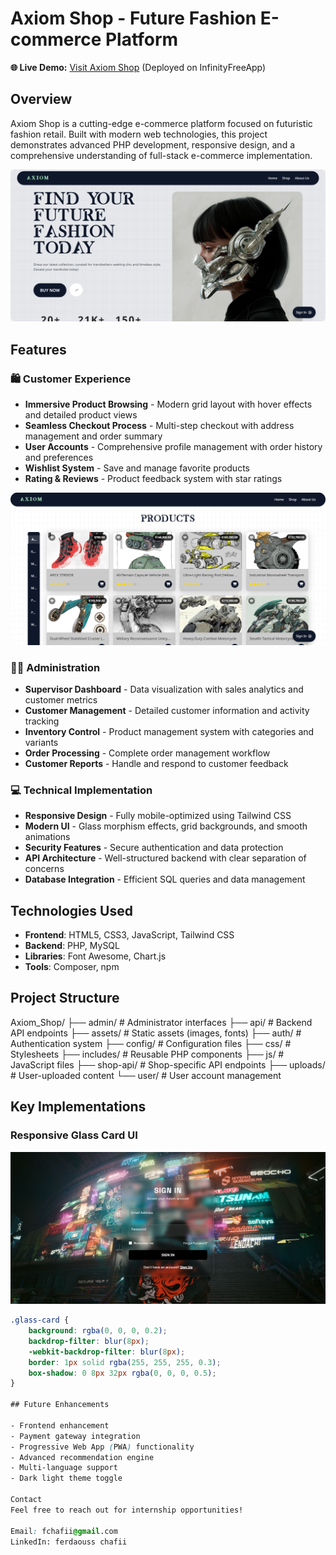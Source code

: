 # Axiom Shop - Future Fashion E-commerce Platform

**🌐 Live Demo:** [Visit Axiom Shop](https://axiom-shop.infinityfreeapp.com) (Deployed on InfinityFreeApp)

## Overview

Axiom Shop is a cutting-edge e-commerce platform focused on futuristic fashion retail. Built with modern web technologies, this project demonstrates advanced PHP development, responsive design, and a comprehensive understanding of full-stack e-commerce implementation.

![Axiom Shop Homepage](assets/home.jpg)

## Features

### 🛍️ Customer Experience

- **Immersive Product Browsing** - Modern grid layout with hover effects and detailed product views
- **Seamless Checkout Process** - Multi-step checkout with address management and order summary
- **User Accounts** - Comprehensive profile management with order history and preferences
- **Wishlist System** - Save and manage favorite products
- **Rating & Reviews** - Product feedback system with star ratings

![Shop Page](assets/shop.png)

### 👨‍💼 Administration

- **Supervisor Dashboard** - Data visualization with sales analytics and customer metrics
- **Customer Management** - Detailed customer information and activity tracking
- **Inventory Control** - Product management system with categories and variants
- **Order Processing** - Complete order management workflow
- **Customer Reports** - Handle and respond to customer feedback
  
### 💻 Technical Implementation

- **Responsive Design** - Fully mobile-optimized using Tailwind CSS
- **Modern UI** - Glass morphism effects, grid backgrounds, and smooth animations
- **Security Features** - Secure authentication and data protection
- **API Architecture** - Well-structured backend with clear separation of concerns
- **Database Integration** - Efficient SQL queries and data management

## Technologies Used

- **Frontend**: HTML5, CSS3, JavaScript, Tailwind CSS
- **Backend**: PHP, MySQL
- **Libraries**: Font Awesome, Chart.js
- **Tools**: Composer, npm

## Project Structure

Axiom_Shop/
├── admin/           # Administrator interfaces
├── api/             # Backend API endpoints
├── assets/          # Static assets (images, fonts)
├── auth/            # Authentication system
├── config/          # Configuration files
├── css/             # Stylesheets
├── includes/        # Reusable PHP components
├── js/              # JavaScript files
├── shop-api/        # Shop-specific API endpoints
├── uploads/         # User-uploaded content
└── user/            # User account management

## Key Implementations

### Responsive Glass Card UI

![UI Components](assets/sign%20in.png)

```css
.glass-card {
    background: rgba(0, 0, 0, 0.2);
    backdrop-filter: blur(8px);
    -webkit-backdrop-filter: blur(8px);
    border: 1px solid rgba(255, 255, 255, 0.3);
    box-shadow: 0 8px 32px rgba(0, 0, 0, 0.5);
}

## Future Enhancements

- Frontend enhancement
- Payment gateway integration
- Progressive Web App (PWA) functionality
- Advanced recommendation engine
- Multi-language support
- Dark light theme toggle

Contact
Feel free to reach out for internship opportunities!

Email: fchafii@gmail.com
LinkedIn: ferdaouss chafii
